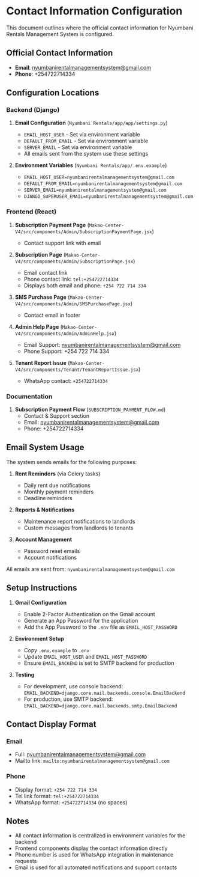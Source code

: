 # Contact Information Configuration

This document outlines where the official contact information for Nyumbani Rentals Management System is configured.

## Official Contact Information

- **Email**: nyumbanirentalmanagementsystem@gmail.com
- **Phone**: +254722714334

## Configuration Locations

### Backend (Django)

1. **Email Configuration** (`Nyumbani Rentals/app/app/settings.py`)
   - `EMAIL_HOST_USER` - Set via environment variable
   - `DEFAULT_FROM_EMAIL` - Set via environment variable
   - `SERVER_EMAIL` - Set via environment variable
   - All emails sent from the system use these settings

2. **Environment Variables** (`Nyumbani Rentals/app/.env.example`)
   - `EMAIL_HOST_USER=nyumbanirentalmanagementsystem@gmail.com`
   - `DEFAULT_FROM_EMAIL=nyumbanirentalmanagementsystem@gmail.com`
   - `SERVER_EMAIL=nyumbanirentalmanagementsystem@gmail.com`
   - `DJANGO_SUPERUSER_EMAIL=nyumbanirentalmanagementsystem@gmail.com`

### Frontend (React)

1. **Subscription Payment Page** (`Makao-Center-V4/src/components/Admin/SubscriptionPaymentPage.jsx`)
   - Contact support link with email

2. **Subscription Page** (`Makao-Center-V4/src/components/Admin/SubscriptionPage.jsx`)
   - Email contact link
   - Phone contact link: `tel:+254722714334`
   - Displays both email and phone: `+254 722 714 334`

3. **SMS Purchase Page** (`Makao-Center-V4/src/components/Admin/SMSPurchasePage.jsx`)
   - Contact email in footer

4. **Admin Help Page** (`Makao-Center-V4/src/components/Admin/AdminHelp.jsx`)
   - Email Support: nyumbanirentalmanagementsystem@gmail.com
   - Phone Support: +254 722 714 334

5. **Tenant Report Issue** (`Makao-Center-V4/src/components/Tenant/TenantReportIssue.jsx`)
   - WhatsApp contact: `+254722714334`

### Documentation

1. **Subscription Payment Flow** (`SUBSCRIPTION_PAYMENT_FLOW.md`)
   - Contact & Support section
   - Email: nyumbanirentalmanagementsystem@gmail.com
   - Phone: +254722714334

## Email System Usage

The system sends emails for the following purposes:

1. **Rent Reminders** (via Celery tasks)
   - Daily rent due notifications
   - Monthly payment reminders
   - Deadline reminders

2. **Reports & Notifications**
   - Maintenance report notifications to landlords
   - Custom messages from landlords to tenants

3. **Account Management**
   - Password reset emails
   - Account notifications

All emails are sent from: `nyumbanirentalmanagementsystem@gmail.com`

## Setup Instructions

1. **Gmail Configuration**
   - Enable 2-Factor Authentication on the Gmail account
   - Generate an App Password for the application
   - Add the App Password to the `.env` file as `EMAIL_HOST_PASSWORD`

2. **Environment Setup**
   - Copy `.env.example` to `.env`
   - Update `EMAIL_HOST_USER` and `EMAIL_HOST_PASSWORD`
   - Ensure `EMAIL_BACKEND` is set to SMTP backend for production

3. **Testing**
   - For development, use console backend: `EMAIL_BACKEND=django.core.mail.backends.console.EmailBackend`
   - For production, use SMTP backend: `EMAIL_BACKEND=django.core.mail.backends.smtp.EmailBackend`

## Contact Display Format

### Email
- Full: nyumbanirentalmanagementsystem@gmail.com
- Mailto link: `mailto:nyumbanirentalmanagementsystem@gmail.com`

### Phone
- Display format: `+254 722 714 334`
- Tel link format: `tel:+254722714334`
- WhatsApp format: `+254722714334` (no spaces)

## Notes

- All contact information is centralized in environment variables for the backend
- Frontend components display the contact information directly
- Phone number is used for WhatsApp integration in maintenance requests
- Email is used for all automated notifications and support contacts
